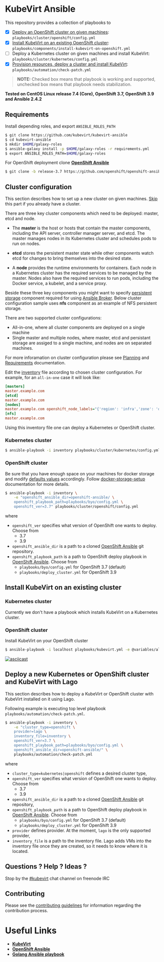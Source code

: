 # KubeVirt Ansible

This repository provides a collection of playbooks to
- [x] [Deploy an OpenShift cluster on given machines](#deploy-kubernetes-or-openshift-and-kubevirt): `playbooks/cluster/openshift/config.yml`
- [x] [Install KubeVirt on an existing OpenShift cluster](#install-kubevirt-on-existing-cluster): `playbooks/components/install-kubevirt-on-openshift.yml`
- [ ] Deploy a Kubernetes cluster on given machines and install KubeVirt: `playbooks/cluster/kubernetes/config.yml`
- [x] [Provision resources, deploy a cluster and install KubeVirt](#deploy-new-kubernetes-or-openshift-cluster-and-kubevirt-with-lago): `playbooks/automation/check-patch.yml`

> **NOTE:** Checked box means that playbook is working and supported, unchecked box means that playbook needs stabilization.

**Tested on CentOS Linux release 7.4 (Core), OpenShift 3.7, OpenShift 3.9 and Ansible 2.4.2**

## Requirements

Install depending roles, and export `ANSIBLE_ROLES_PATH`

```bash
$ git clone https://github.com/kubevirt/kubevirt-ansible
$ cd kubevirt-ansible
$ mkdir $HOME/galaxy-roles
$ ansible-galaxy install -p $HOME/galaxy-roles -r requirements.yml
$ export ANSIBLE_ROLES_PATH=$HOME/galaxy-roles
```

For OpenShift deployment clone [**OpenShift Ansible**][openshift-ansible-project]

```bash
$ git clone -b release-3.7 https://github.com/openshift/openshift-ansible
```

## Cluster configuration
This section describes how to set up a new cluster on given machines. [Skip](#install-kubevirt-on-an-existing-cluster) this part if you already have a cluster.

There are three key cluster components which need to be deployed: master, etcd and node.

* The **master** is the host or hosts that contain the master components,
  including the API server, controller manager server, and etcd.
  The master manages nodes in its Kubernetes cluster and schedules pods
  to run on nodes.

* **etcd** stores the persistent master state while other components watch
  etcd for changes to bring themselves into the desired state.

* A **node** provides the runtime environments for containers.
  Each node in a Kubernetes cluster has the required services
  to be managed by the master. Nodes also have the required services
  to run pods, including the Docker service, a kubelet, and a service proxy.

Beside these three key components you might want to specify [persistent storage](https://docs.openshift.org/latest/install_config/persistent_storage/index.html#install-config-persistent-storage-index) component required for using [Ansible Broker](https://docs.openshift.org/latest/install_config/install/advanced_install.html#configuring-openshift-ansible-broker). Below cluster configuration sample uses **nfs** component as an example of NFS persistent storage.

There are two supported cluster configurations:

* All-in-one, where all cluster components are deployed on a single machine
* Single master and multiple nodes, where master, etcd and persistant storage are assiged to a single machine, and nodes are on separated machines.

For more inforamation on cluster configuration please see [Planning](https://docs.openshift.org/latest/install_config/install/planning.html) and [Requirements](https://docs.openshift.org/latest/install_config/install/prerequisites.html) documentation.

Edit the [inventory](./inventory) file according to chosen cluster configuration. For example, for an `all-in-one` case it will look like:

```ini
[masters]
master.example.com
[etcd]
master.example.com
[nodes]
master.example.com openshift_node_labels="{'region': 'infra','zone': 'default'}" openshift_schedulable=true
[nfs]
master.example.com
```

Using this inventory file one can deploy a Kubernetes or OpenShift cluster.

### Kubernetes cluster


```bash
$ ansible-playbook -i inventory playbooks/cluster/kubernetes/config.yml
```

### OpenShift cluster


Be sure that you have enough space on your machines for docker storage and
modify [defaults values](docker-storage-setup-defaults) accordingly.
Follow [docker-storage-setup] documentation for more details.


```bash
$ ansible-playbook -i inventory \
    -e "openshift_ansible_dir=openshift-ansible/ \
    openshift_playbook_path=playbooks/byo/config.yml \
    openshift_ver=3.7" playbooks/cluster/openshift/config.yml
```
where
* `openshift_ver` specifies what version of OpenShift one wants to deploy. Choose from
  * 3.7
  * 3.9
* `openshift_ansible_dir` is a path to a cloned [OpenShift Ansible][openshift-ansible-project] git repository.
* `openshift_playbook_path` is a path to OpenShift deploy playbook in [OpenShift Ansible][openshift-ansible-project]. Choose from
  * `playbooks/byo/config.yml` for OpenShift 3.7 (default)
  * `playbooks/deploy_cluster.yml` for OpenShift 3.9

## Install KubeVirt on an existing cluster

### Kubernetes cluster

Currently we don't have a playbook which installs KubeVirt on a Kubernetes cluster.

### OpenShift cluster

Install KubeVirt on your OpenShift cluster

```bash
$ ansible-playbook -i localhost playbooks/kubevirt.yml -e @variables/all.yaml
```

[![asciicast](https://asciinema.org/a/161278.png)](https://asciinema.org/a/161278)

## Deploy a new Kubernetes or OpenShift cluster and KubeVirt with Lago

This section describes how to deploy a KubeVirt or OpenShift cluster with KubeVirt installed on it using Lago.

Following example is executing top level playbook `playbooks/automation/check-patch.yml`.

```bash
$ ansible-playbook -i inventory \
    -e "cluster_type=openshift \
    provider=lago \
    inventory_file=inventory \
    openshift_ver=3.7 \
    openshift_playbook_path=playbooks/byo/config.yml \
    openshift_ansible_dir=openshift-ansible/" \
    playbooks/automation/check-patch.yml
```

where
* `cluster_type=kubernetes|openshift` defines a desired cluster type,
* `openshift_ver` specifies what version of OpenShift one wants to deploy. Choose from
  * 3.7
  * 3.9
* `openshift_ansible_dir` is a path to a cloned [OpenShift Ansible][openshift-ansible-project] git repository,
* `openshift_playbook_path` is a path to OpenShift deploy playbook in [OpenShift Ansible][openshift-ansible-project]. Choose from
  * `playbooks/byo/config.yml` for OpenShift 3.7 (default)
  * `playbooks/deploy_cluster.yml` for OpenShift 3.9
* `provider` defines provider. At the moment, `lago` is the only supported provider,
* `inventory_file` is a path to the inventory file. Lago adds VMs into the inventory file once they are created, so it needs to know where it is located.

## Questions ? Help ? Ideas ?

Stop by the [#kubevirt](https://webchat.freenode.net/?channels=kubevirt) chat channel on freenode IRC

## Contributing

Please see the [contributing guidelines](./CONTRIBUTING.md) for information regarding the contribution process.

# Useful Links
- [**KubeVirt**](https://github.com/kubevirt/kubevirt)
- [**OpenShift Ansible**][openshift-ansible-project]
- [**Golang Ansible playbook**](https://github.com/jlund/ansible-go)

[docker-storage-setup]: https://docs.openshift.org/latest/install_config/install/host_preparation.html#configuring-docker-storage
[docker-storage-setup-defaults]: https://github.com/openshift/openshift-ansible-contrib/blob/master/roles/docker-storage-setup/defaults/main.yaml
[openshift-ansible-project]: https://github.com/openshift/openshift-ansible
